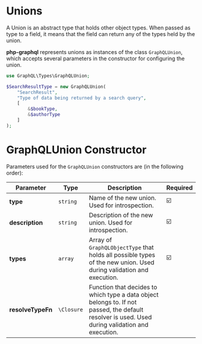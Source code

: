# Unions
A Union is an abstract type that holds other object types. When passed as type to a field, 
it means that the field can return any of the types held by the union. 

**php-graphql** represents unions as instances of the class `GraphQLUnion`, which accepts several parameters
in the constructor for configuring the union.

```php
use GraphQL\Types\GraphQLUnion;

$SearchResultType = new GraphQLUnion(
    "SearchResult", 
    "Type of data being returned by a search query", 
    [
        &$bookType, 
        &$authorType
    ]
);
```

# GraphQLUnion Constructor
Parameters used for the `GraphQLUnion` constructors are (in the following order):

| Parameter | Type | Description | Required |
| --- | --- | --- | --- |
| **type** | `string` | Name of the new union. Used for introspection. | ☑️ |
| **description** | `string` | Description of the new union. Used for introspection. | ☑️ |
| **types** | `array` | Array of `GraphQLObjectType` that holds all possible types of the new union. Used during validation and execution. | ☑️ |
| **resolveTypeFn** | `\Closure` | Function that decides to which type a data object belongs to. If not passed, the default resolver is used. Used during validation and execution. | ️ |
